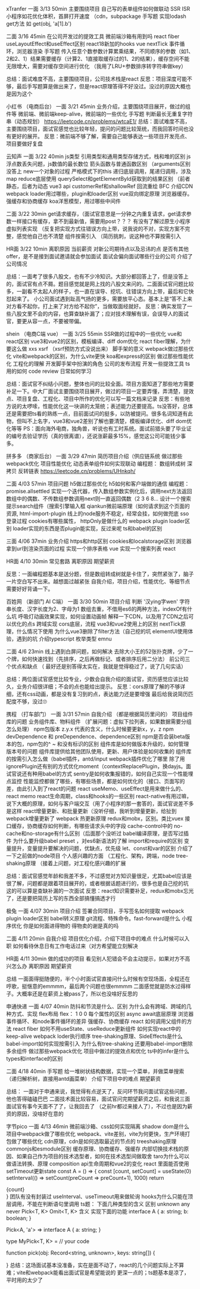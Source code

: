 xTranfer
一面 3/13 50min
主要围绕项目
自己写的表单组件如何做联动
SSR ISR
小程序如花优化体积，首屏打开速度 （cdn，subpackage
手写题
实现lodash get方法 如 get(obj, 'a[1].b')

二面 3/16 45min
在公司开发过的提效工具
微前端沙箱有用到吗
react fiber 
useLayoutEffect和useEffect区别
react18新加的hooks
vue nextTick
事件循环，浏览器渲染
手写题
传入任意个数参数计算累乘结果，不同顺序的参数（如1、2和2、1）结果需要缓存（计算2、1直接取缓存过的1、2的结果），缓存空间不能无限增大，需要对缓存空间进行优化
（我用了LRU+参数排序转字符串做key）

总结：面试难度不高，主要围绕项目，公司技术栈是react
反思：项目深度可能不够，最后手写题算是做出来了，但是react原理答得不好没过。没过的原因大概也是因为这个


小红书 （电商后台）
一面 3/21 45min
业务介绍，主要围绕项目展开，做过的组件等
微前端、微前端keep-alive，微前端的一些优化
手写题
判断最长无重复字符串（动态规划）
https://leetcode.cn/problems/wtcaE1/
总结：面试难度不高，主要围绕项目，面试官感觉也比较年轻，提问的问题比较笼统，而我回答时间也没有更好的展开。
反思：微前端不够了解，需要自己能够表达一些项目开发亮点、项目要做好复盘


云知声 
一面 3/22 40min
js类型 引用类型和通用类型存储方式，栈和堆的区别
js浮点数丢失问题，js数值的最长数位
箭头函数与普通函数区别 （arguments区别没答上
new一个对象的过程
严格模式下的this
递归底层调用，尾递归调用，涉及 map reduce底层使用
querySelect和getElementById获取到的结果区别 （前者静态，后者为动态
vue3 api customerRef和shallowRef
回流重绘
BFC
介绍CDN
webpack loader用过哪些，plugin和loader区别
vue双向绑定原理
浏览器缓存。强缓存和协商缓存
koa洋葱模型，用过哪些中间件

二面 3/22 30min
get请求缓存，（面试官意思是一分钟之内重复请求，get请求参数一样接口有缓存，拿不到最新值，需要用post？？？
有没有了解过原生小程序
虚拟列表实现 （反复把实现方式往错误方向上带，说我说的不对，实现方案不完整，感觉他自己也不清楚
组件按需引入 （简历挑刺，说这种也不算按需引入

HR面 3/22 10min
离职原因
当前薪资
对新公司期待点以及忌讳的点
是否有其他offer，是不是接到面试邀请就会参加面试
面试会偏向面试哪些行业的公司
介绍了公司情况

总结：一面考了很多八股文，也有不少冷知识。大部分都回答上了，但是没答上的，面试官有点不屑。题目感觉就是网上找的八股文来问的。二面面试官问题比较多，一副看不太起人的样子，也一直在误导、挖坑、往错误方向上带，最后和它快怼起来了。
小公司面试遇到趾高气扬的更多，需要放平心态。基本上是“答不上来对方看不起你，打上来了对方给不起你”，当做取面经就好。
反思：确实发现了一些八股文里不会的内容，也算查缺补漏了；应对技术理解有误，会误导人的面试官，要更从容一点，不要被带偏。


shein （电商C端 vue）
一面 3/25 55min
SSR做的过程中的一些优化
vue和react区别
vue3和vue2的区别，模板编译、diff dom优化
react fiber理解，为什要这么做
xxs xsrf （xsrf预防方式没说出来）
脚手架的意义
webpack做过那些优化
vite和webpack的区别，为什么vite更快
koa和express的区别
做过那些性能优化
工程化的理解
开发脚手架中扮演的角色
公司的发布流程
开发一些提效工具
ts用的如何
code review
日常如何学习

总结：面试官不纠结小问题，整体也问的比较全面。项目方面知道了那些地方需要补足一下。中大厂面试主要围绕项目展开，做过的项目一定要弄懂，弄清楚，提效点、项目复盘、工程化、项目中所作的优化可以写一篇文档来记录
反思：有些地方说的太啰嗦，性能优化这一块讲的太笼统；表述能力还要提高。ts没答好，总体还是需要把ts看的熟练一点，目前面试问的挺多，以防被提问。很多名词知道有此物，但叫不上名字，vue3和vue2差别了解也要清楚，模板编译优化、diff dom优化等等
PS：面向海外电商，独角兽，听说也有工时系统。面试前猎头要了毕业证的编号去验证学历（真的很离谱），还说涨薪最多15%，感觉这公司可能钱少事多。

拼多多 （商家后台）
一面 3/29 47min 
简历项目介绍（供应链系统
做过那些webpack优化
项目性能优化
动态表单组件如何实现联动
编程题：
数组转成树
深拷贝
反转链表
https://leetcode.cn/problems/UHnkqh/

二面 4/03  57min
项目问题
h5做过那些优化
h5如何和客户端做的通信
编程题：
promise.allsettled
实现一个迭代器，传入数组参数实例化后，调用next方法返回数组中的偶数、不传数组参数调用next则一直返回偶数（2 3 6 8...
设计一个搜索提示search组件（搜索引擎输入框
qiankun微前端原理（如何请求到这个页面的资源, html-import-plugin
线上的node服务不稳定，经常会挂，如何做兜底
sso登录过程
cookies有哪些属性， httpOnly是做什么的
webpack plugin loader区别
loader实现的东西是否plugin能实现，反过来呢
ts和babel的区别

三面 4/06 37min
业务介绍
https和http区别
cookies和localstorage区别
浏览器拿到url到渲染页面的过程
实现一个排序表格 vue
实现一个搜索列表 react

HR面 4/10 30min
常见套路
离职原因
期望薪资

反思：一面编程题基本是送分题，但是数组转成树就是卡住了，突然紧张了，脑子一片空白写不出来。越想面过越紧张
自我介绍，项目介绍，性能优化、等细节点需要好好背诵一下。


百姓网 （新部门 AI C端）
一面 3/30 50min
项目介绍
判断 '汉ying字wen' 字符串长度、汉字长度为2、字母为1
数组去重，不借用es6的两种方法，indexOf有什么坑
呼吸灯动画效果实现，如何设置动画帧
解释一下CDN，以及用了CDN之后可以优化的点s
跨域实现 cors底层，流程
vue3和vue2使用上的区别
nextTick原理，什么情况下使用
为什么vue3删除了filter方法（自己挖的坑
elementUI使用体验，遇到的坑
介绍typescript 枚举类型 emnu

二面 4/6 23min
线上遇到白屏问题，如何解决
去除大小王的52张扑克牌，少了一个牌，如何快速找到（先排序，之后再做标记、或者排序后用二分法）
前公司三个优点和缺点 （ 最好还是别答得太实在，我就是觉得稳过了，说了几句实话）

总结：两位面试官感觉比较专业，少数会自我介绍的面试官，资历感觉应该比较久，业务介绍很详细；不会的点也能给出提示。
反思：cors原理了解的不够详细，还有css动画，都是没有复习到的点，表达能力还是要增强
最后给我说简历匹配度不够，没过🙄


携程 （打车部门）
一面 3/31 57min
自我介绍
（都是根据简历里问的）
项目组件库的问题
业务组件库、物料组件
（扩展问题：虚拟下拉列表，如果数据需要分组怎么处理）
npm包版本 z.y.x 代表的含义，什么时候要更新x，y，z
npm devDependence 和 preDependence、dependence区别
npm是否会装beta版本的包，npm包的^ ~ 和没有标识的区别
组件库是如何做版本升级的，如何管理版本号的问题
组件库提供给其他团队使用，更新、用户体验是如何收集的
组件库的按需引入怎么做（babel插件，antd/input
webpack插件优化了哪里
除了用ignorePlugin还有别的方式优化moment（contextReplacePlugin，换dayjs。面试官说还有种用babel的方式
sentry是如何收集报错的，如何自己实现一个性能埋点监控
性能监控都做了哪些，有哪些场景，都是如何优化的（接口、页面写的差，由此引入到了react的问题
react useMemo、useEffect是用来做什么的、react memo 
react生命周期，class和hooks的一些区别
react-native有用过嘛，说下大概的原理，如何与客户端交互（用了小程序的那一套答的，面试官说差不多是这样
react增量更新、和批量更新（没听仔细，我听到增量更新，给扯到webpack增量更新了
webpack 热更新原理
redux和mobx，区别。类比vuex
接口缓存，协商缓存如何判断，有哪些请求头中的字段
cache-control中的 no-cache和no-storage有什么区别（后面那个没听过
babel编译原理，是否写过插件
为什么要升级babel preset ，对es6新语法的了解
import和require的区别
变量提升，变量提升要解决的问题，优缺点，优先级
let、const和var的区别
介绍了一下之前做的node项目
个人感兴趣的方面 （工程化、架构，跨端，node
tree-shaking原理 （接着上问题，对工程化感兴趣的扩展

总结：面试官感觉年龄和我差不多，不过感觉对方知识量很足，尤其babel应该是很了解，问题都是跟着项目展开的，或者根据话题进行的，很多也是自己挖的坑
这的可以算是查缺补漏的一次面试
反思：react知识需要补足，redux和mobx忘光了，还是要把简历上写的东西全部搞懂搞透才行


极兔
一面 4/07 30min
项目介绍
签署合同项目，手写签名如何提取
webpack plugin loader区别
babel转义原理
git流程、特殊命令。fast-forward是什么
小程序优化
你是如何面进得物的
得物卖的谢是真的吗

二面 4/11 20min
自我介绍
项目优化介绍，介绍下项目中的难点
什么时候可以入职
如何看待休息日有工作电话过来（对方希望能立刻解决

HR面 4/11 30min
做的成功的项目
看见别人犯错会不会主动提示，如果对方不高兴怎么办
离职原因
期望薪资

总结
一面面得挺随便的，半个小时面试官直接问什么时候有空现场面，全程还在哼歌，挺惬意的emmmm，最后两个问题也很emmmm
二面感觉就是防水过得样子。大概率还是在薪资上被pass了，所以也没啥好反思的

申通快递
一面 4/07 40min
防抖和节流是什么、区别
为什么会有跨域、跨域的几种方式、实现
flex布局 flex： 1 0 0 每个属性的区别
async await底层原理
浏览器事件循环、和node事件循环的差异
强缓存、协商缓存
react 如何调用父组件的方法
react fiber
如何不用useState、useReduce更新组件 
如何实现react中的keep-alive 
webpack loder执行顺序
tree-shaking原理、SideEffects是什么
babel-import如何实现按需引入
为什么有tree-shaking 还要用babel-import删除多余组件
做过那些webpack优化
项目中做过的提效点和优化
ts中的infer是什么
types和interface的区别

二面 4/18 40min
手写题
给一堆树状结构数据，实现一个菜单，并做菜单搜索 （递归解析树，直接用antd画菜单）
介绍下项目中的难点
期望薪资

总结：
一面对于申通来说，我觉得有点逆天了，反问环节我问面试官这些问题，他也答得磕磕巴巴
二面技术面比较容易，面试官问完期望薪资之后，和我说三面面试官有事今天面不了了，让我回去了
（之前hr都过来接人了），不过也是因为薪资的原因，没啥好在意的

字节pico 
一面 4/13 46min
微前端沙箱、css如何实现隔离
shadow dom是什么 
项目中webpack做了哪些优化
webpack、vite差别，vite为何更快，生产环境打包做了哪些优化
cdn原理，cdn是如何选取最近的节点的
treeshaking原理
commonjs和esmodule区别
缓存原理、协商缓存、强缓存
内部切换技术栈的原因、如果自己作为项目的技术选型者，如何在技术选型间做取舍
taro为什么可以做语法转换、原理
composition api生命周期和vue2的变化
react 里面能否使用setTimeout更新state
const A = () => {
    const [count, setCount] = useState(0)
    setInterval(() => setCount(preCount => preCount+1), 1000)
    return <div>{count}</div>
}
团队有没有封装过 useInterval、useTimeout用来做轮询
hooks为什么只能在顶层调用，不能在判断语句里调用
ts题：
下面几种类型的含义 区别
    unknown
    any
    never
Pick<T, K> Omit<T, K> 含义
实现下面的功能
interface A {
    a: string;
    b: boolean;
}


Pick<A, 'a'>  => 
interface A {
    a: string;
}


type MyPick<T, K> = // your code
<!-- ts不会，面试官说可以用js写 -->
function pick(obj: Record<string, unknown>, keys: string[]) {


}
总结：这场面试基本没准备，实在是面不动了，react的几个问题实际上不算难；vite和webpack能看出面试官是希望能说的
更深一点的；ts题基本是凉了，平时用的太少了

